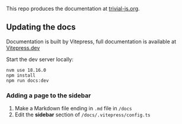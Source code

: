 


This repo produces the documentation at [trivial-js.org](https://www.trivial-js.org).

## Updating the docs
Documentation is built by Vitepress, full documentation is available at [Vitepress.dev](https://vitepress.dev)

Start the dev server locally:
```
nvm use 18.16.0
npm install
npm run docs:dev
```

### Adding a page to the sidebar
1. Make a Markdown file ending in `.md` file in `/docs`
2. Edit the **sidebar** section of `/docs/.vitepress/config.ts`

